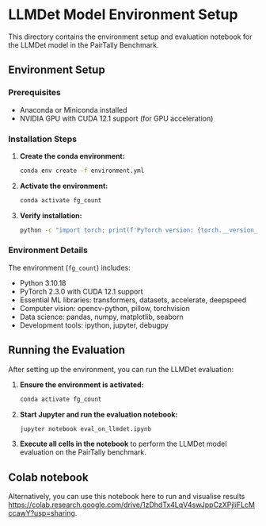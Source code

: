 # LLMDet Model Environment Setup

This directory contains the environment setup and evaluation notebook for the LLMDet model in the PairTally Benchmark.

## Environment Setup

### Prerequisites
- Anaconda or Miniconda installed
- NVIDIA GPU with CUDA 12.1 support (for GPU acceleration)

### Installation Steps

1. **Create the conda environment:**
   ```bash
   conda env create -f environment.yml
   ```

2. **Activate the environment:**
   ```bash
   conda activate fg_count
   ```

3. **Verify installation:**
   ```bash
   python -c "import torch; print(f'PyTorch version: {torch.__version__}'); print(f'CUDA available: {torch.cuda.is_available()}')"
   ```

### Environment Details

The environment (`fg_count`) includes:
- Python 3.10.18
- PyTorch 2.3.0 with CUDA 12.1 support
- Essential ML libraries: transformers, datasets, accelerate, deepspeed
- Computer vision: opencv-python, pillow, torchvision
- Data science: pandas, numpy, matplotlib, seaborn
- Development tools: ipython, jupyter, debugpy

## Running the Evaluation

After setting up the environment, you can run the LLMDet evaluation:

1. **Ensure the environment is activated:**
   ```bash
   conda activate fg_count
   ```

2. **Start Jupyter and run the evaluation notebook:**
   ```bash
   jupyter notebook eval_on_llmdet.ipynb
   ```

3. **Execute all cells in the notebook** to perform the LLMDet model evaluation on the PairTally benchmark.

## Colab notebook
Alternatively, you can use this notebook here to run and visualise results https://colab.research.google.com/drive/1zDhdTx4LqV4swJppCzXPjIiFLcMccawY?usp=sharing.
